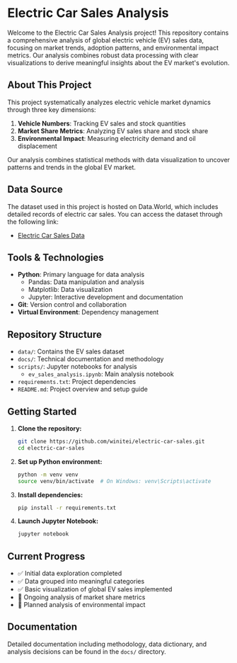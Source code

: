 # Electric Car Sales Analysis

Welcome to the Electric Car Sales Analysis project! This repository contains a comprehensive analysis of global electric vehicle (EV) sales data, focusing on market trends, adoption patterns, and environmental impact metrics. Our analysis combines robust data processing with clear visualizations to derive meaningful insights about the EV market's evolution.

## About This Project

This project systematically analyzes electric vehicle market dynamics through three key dimensions:

1. **Vehicle Numbers**: Tracking EV sales and stock quantities
2. **Market Share Metrics**: Analyzing EV sales share and stock share
3. **Environmental Impact**: Measuring electricity demand and oil displacement

Our analysis combines statistical methods with data visualization to uncover patterns and trends in the global EV market.

## Data Source

The dataset used in this project is hosted on Data.World, which includes detailed records of electric car sales. You can access the dataset through the following link:

- [Electric Car Sales Data](https://data.world/makeovermonday/2025-week-11-electric-car-sales)

## Tools & Technologies

- **Python**: Primary language for data analysis
  - Pandas: Data manipulation and analysis
  - Matplotlib: Data visualization
  - Jupyter: Interactive development and documentation
- **Git**: Version control and collaboration
- **Virtual Environment**: Dependency management

## Repository Structure

- `data/`: Contains the EV sales dataset
- `docs/`: Technical documentation and methodology
- `scripts/`: Jupyter notebooks for analysis
  - `ev_sales_analysis.ipynb`: Main analysis notebook
- `requirements.txt`: Project dependencies
- `README.md`: Project overview and setup guide

## Getting Started

1. **Clone the repository:**
   ```bash
   git clone https://github.com/winitei/electric-car-sales.git
   cd electric-car-sales
   ```

2. **Set up Python environment:**
   ```bash
   python -m venv venv
   source venv/bin/activate  # On Windows: venv\Scripts\activate
   ```

3. **Install dependencies:**
   ```bash
   pip install -r requirements.txt
   ```

4. **Launch Jupyter Notebook:**
   ```bash
   jupyter notebook
   ```

## Current Progress

- ✅ Initial data exploration completed
- ✅ Data grouped into meaningful categories
- ✅ Basic visualization of global EV sales implemented
- 🔄 Ongoing analysis of market share metrics
- 📅 Planned analysis of environmental impact

## Documentation

Detailed documentation including methodology, data dictionary, and analysis decisions can be found in the `docs/` directory.
